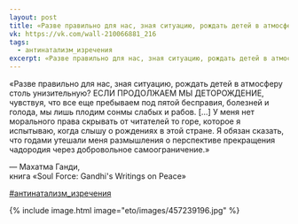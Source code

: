 ```yaml
---
layout: post
title: «Разве правильно для нас, зная ситуацию, рождать детей в атмосферу столь унизительную?»
vk: https://vk.com/wall-210066881_216
tags:
  - антинатализм_изречения
excerpt: «Разве правильно для нас, зная ситуацию, рождать детей в атмосферу столь унизительную? ЕСЛИ ПРОДОЛЖАЕМ МЫ ДЕТОРОЖДЕНИЕ, чувствуя, что все еще пребываем под пятой бесправия, болезней и голода, мы лишь плодим сонмы слабых и рабов. ...
---
```

«Разве правильно для нас, зная ситуацию, рождать детей в атмосферу столь унизительную? ЕСЛИ ПРОДОЛЖАЕМ МЫ ДЕТОРОЖДЕНИЕ, чувствуя, что все еще пребываем под пятой бесправия, болезней и голода, мы лишь плодим сонмы слабых и рабов. \[...\] У меня нет морального права скрывать от читателей то горе, которое я испытываю, когда слышу о рождениях в этой стране. Я обязан сказать, что годами утешали меня размышления о перспективе прекращения чадородия через добровольное самоограничение.»

— Махатма Ганди,<br>
книга «Soul Force: Gandhi's Writings on Peace»

[#антинатализм_изречения](poisk.html#антинатализм_изречения)

{% include image.html image="eto/images/457239196.jpg" %}